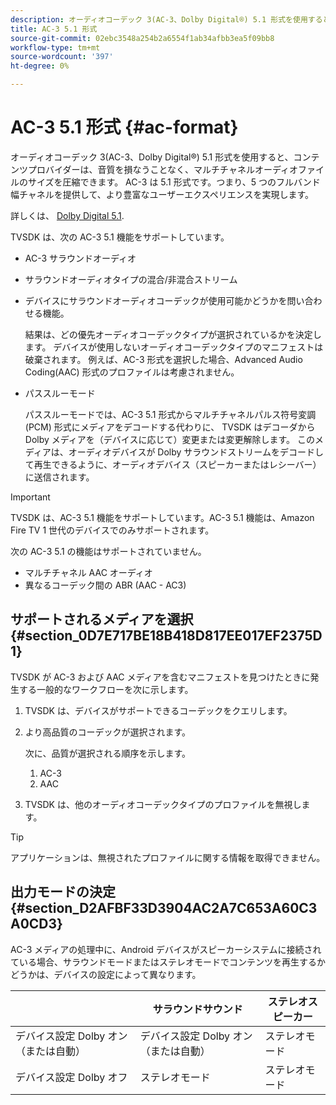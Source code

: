 ```yaml
---
description: オーディオコーデック 3(AC-3、Dolby Digital®) 5.1 形式を使用すると、コンテンツプロバイダーは、音質を損なうことなく、マルチチャネルオーディオファイルのサイズを圧縮できます。 AC-3 は 5.1 形式です。つまり、5 つのフルバンド幅チャネルを提供して、より豊富なユーザーエクスペリエンスを実現します。
title: AC-3 5.1 形式
source-git-commit: 02ebc3548a254b2a6554f1ab34afbb3ea5f09bb8
workflow-type: tm+mt
source-wordcount: '397'
ht-degree: 0%

---
```


# AC-3 5.1 形式 {#ac-format}

オーディオコーデック 3(AC-3、Dolby Digital®) 5.1 形式を使用すると、コンテンツプロバイダーは、音質を損なうことなく、マルチチャネルオーディオファイルのサイズを圧縮できます。 AC-3 は 5.1 形式です。つまり、5 つのフルバンド幅チャネルを提供して、より豊富なユーザーエクスペリエンスを実現します。

詳しくは、 [Dolby Digital 5.1](https://www.dolby.com/us/en/technologies/dolby-digital.html).

TVSDK は、次の AC-3 5.1 機能をサポートしています。

* AC-3 サラウンドオーディオ
* サラウンドオーディオタイプの混合/非混合ストリーム
* デバイスにサラウンドオーディオコーデックが使用可能かどうかを問い合わせる機能。

  結果は、どの優先オーディオコーデックタイプが選択されているかを決定します。 デバイスが使用しないオーディオコーデックタイプのマニフェストは破棄されます。 例えば、AC-3 形式を選択した場合、Advanced Audio Coding(AAC) 形式のプロファイルは考慮されません。
* パススルーモード

  パススルーモードでは、AC-3 5.1 形式からマルチチャネルパルス符号変調 (PCM) 形式にメディアをデコードする代わりに、 TVSDK はデコーダから Dolby メディアを（デバイスに応じて）変更または変更解除します。 このメディアは、オーディオデバイスが Dolby サラウンドストリームをデコードして再生できるように、オーディオデバイス（スピーカーまたはレシーバー）に送信されます。

>[!IMPORTANT]
>
>TVSDK は、AC-3 5.1 機能をサポートしています。AC-3 5.1 機能は、Amazon Fire TV 1 世代のデバイスでのみサポートされます。

次の AC-3 5.1 の機能はサポートされていません。

* マルチチャネル AAC オーディオ
* 異なるコーデック間の ABR (AAC - AC3)

## サポートされるメディアを選択 {#section_0D7E717BE18B418D817EE017EF2375D1}

TVSDK が AC-3 および AAC メディアを含むマニフェストを見つけたときに発生する一般的なワークフローを次に示します。

1. TVSDK は、デバイスがサポートできるコーデックをクエリします。
1. より高品質のコーデックが選択されます。

   次に、品質が選択される順序を示します。

   1. AC-3
   1. AAC

1. TVSDK は、他のオーディオコーデックタイプのプロファイルを無視します。

>[!TIP]
>
>アプリケーションは、無視されたプロファイルに関する情報を取得できません。

## 出力モードの決定 {#section_D2AFBF33D3904AC2A7C653A60C3A0CD3}

AC-3 メディアの処理中に、Android デバイスがスピーカーシステムに接続されている場合、サラウンドモードまたはステレオモードでコンテンツを再生するかどうかは、デバイスの設定によって異なります。

|   | **サラウンドサウンド** | **ステレオスピーカー** |
|---|---|---|
| デバイス設定 Dolby オン（または自動） | デバイス設定 Dolby オン（または自動） | ステレオモード |
| デバイス設定 Dolby オフ | ステレオモード | ステレオモード |
